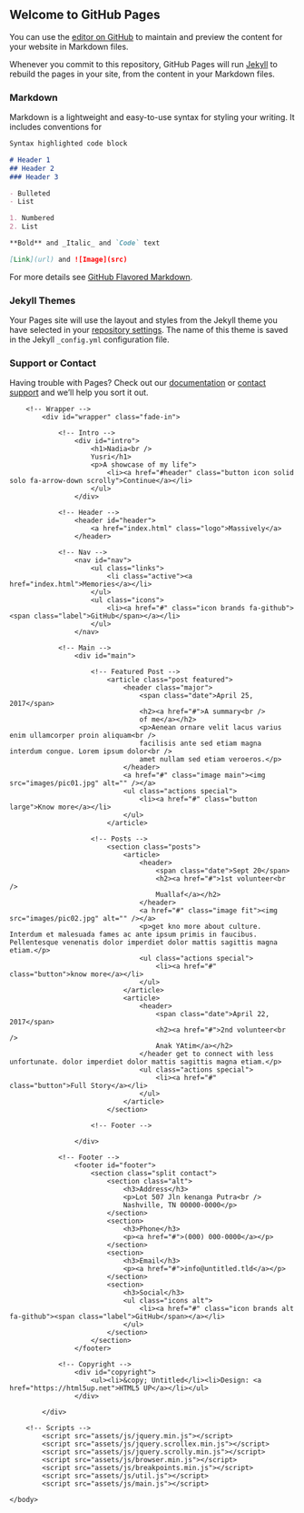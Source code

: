 ## Welcome to GitHub Pages

You can use the [editor on GitHub](https://github.com/nadiayusri-ny/test/edit/master/README.md) to maintain and preview the content for your website in Markdown files.

Whenever you commit to this repository, GitHub Pages will run [Jekyll](https://jekyllrb.com/) to rebuild the pages in your site, from the content in your Markdown files.

### Markdown

Markdown is a lightweight and easy-to-use syntax for styling your writing. It includes conventions for

```markdown
Syntax highlighted code block

# Header 1
## Header 2
### Header 3

- Bulleted
- List

1. Numbered
2. List

**Bold** and _Italic_ and `Code` text

[Link](url) and ![Image](src)
```

For more details see [GitHub Flavored Markdown](https://guides.github.com/features/mastering-markdown/).

### Jekyll Themes

Your Pages site will use the layout and styles from the Jekyll theme you have selected in your [repository settings](https://github.com/nadiayusri-ny/test/settings). The name of this theme is saved in the Jekyll `_config.yml` configuration file.

### Support or Contact

Having trouble with Pages? Check out our [documentation](https://help.github.com/categories/github-pages-basics/) or [contact support](https://github.com/contact) and we’ll help you sort it out.

<!DOCTYPE HTML>
<!--
	NADIAH YUSRI
	A showcase of my life
-->
<html>
	<head>
		<title>NADIA YUSRI</title>
		<meta charset="utf-8" />
		<meta name="viewport" content="width=device-width, initial-scale=1, user-scalable=no" />
		<link rel="stylesheet" href="assets/css/main.css" />
		<noscript><link rel="stylesheet" href="assets/css/noscript.css" /></noscript>
	</head>
	<body class="is-preload">

		<!-- Wrapper -->
			<div id="wrapper" class="fade-in">

				<!-- Intro -->
					<div id="intro">
						<h1>Nadia<br />
						Yusri</h1>
						<p>A showcase of my life">
							<li><a href="#header" class="button icon solid solo fa-arrow-down scrolly">Continue</a></li>
						</ul>
					</div>

				<!-- Header -->
					<header id="header">
						<a href="index.html" class="logo">Massively</a>
					</header>

				<!-- Nav -->
					<nav id="nav">
						<ul class="links">
							<li class="active"><a href="index.html">Memories</a></li>
						</ul>
						<ul class="icons">
							<li><a href="#" class="icon brands fa-github"><span class="label">GitHub</span></a></li>
						</ul>
					</nav>

				<!-- Main -->
					<div id="main">

						<!-- Featured Post -->
							<article class="post featured">
								<header class="major">
									<span class="date">April 25, 2017</span>
									<h2><a href="#">A summary<br />
									of me</a></h2>
									<p>Aenean ornare velit lacus varius enim ullamcorper proin aliquam<br />
									facilisis ante sed etiam magna interdum congue. Lorem ipsum dolor<br />
									amet nullam sed etiam veroeros.</p>
								</header>
								<a href="#" class="image main"><img src="images/pic01.jpg" alt="" /></a>
								<ul class="actions special">
									<li><a href="#" class="button large">Know more</a></li>
								</ul>
							</article>

						<!-- Posts -->
							<section class="posts">
								<article>
									<header>
										<span class="date">Sept 20</span>
										<h2><a href="#">1st volunteer<br />
										Muallaf</a></h2>
									</header>
									<a href="#" class="image fit"><img src="images/pic02.jpg" alt="" /></a>
									<p>get kno more about culture. Interdum et malesuada fames ac ante ipsum primis in faucibus. Pellentesque venenatis dolor imperdiet dolor mattis sagittis magna etiam.</p>
									<ul class="actions special">
										<li><a href="#" class="button">know more</a></li>
									</ul>
								</article>
								<article>
									<header>
										<span class="date">April 22, 2017</span>
										<h2><a href="#">2nd volunteer<br />
										Anak YAtim</a></h2>
									</header get to connect with less unfortunate. dolor imperdiet dolor mattis sagittis magna etiam.</p>
									<ul class="actions special">
										<li><a href="#" class="button">Full Story</a></li>
									</ul>
								</article>
							</section>

						<!-- Footer -->
							
					</div>

				<!-- Footer -->
					<footer id="footer">
						<section class="split contact">
							<section class="alt">
								<h3>Address</h3>
								<p>Lot 507 Jln kenanga Putra<br />
								Nashville, TN 00000-0000</p>
							</section>
							<section>
								<h3>Phone</h3>
								<p><a href="#">(000) 000-0000</a></p>
							</section>
							<section>
								<h3>Email</h3>
								<p><a href="#">info@untitled.tld</a></p>
							</section>
							<section>
								<h3>Social</h3>
								<ul class="icons alt">
									<li><a href="#" class="icon brands alt fa-github"><span class="label">GitHub</span></a></li>
								</ul>
							</section>
						</section>
					</footer>

				<!-- Copyright -->
					<div id="copyright">
						<ul><li>&copy; Untitled</li><li>Design: <a href="https://html5up.net">HTML5 UP</a></li></ul>
					</div>

			</div>

		<!-- Scripts -->
			<script src="assets/js/jquery.min.js"></script>
			<script src="assets/js/jquery.scrollex.min.js"></script>
			<script src="assets/js/jquery.scrolly.min.js"></script>
			<script src="assets/js/browser.min.js"></script>
			<script src="assets/js/breakpoints.min.js"></script>
			<script src="assets/js/util.js"></script>
			<script src="assets/js/main.js"></script>

	</body>
</html>
